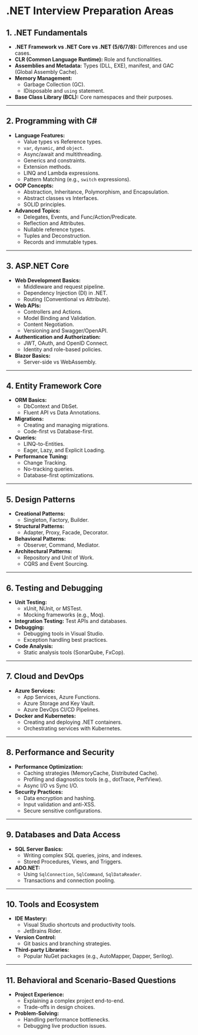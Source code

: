  
# .NET Interview Preparation Areas

## 1. .NET Fundamentals
- **.NET Framework vs .NET Core vs .NET (5/6/7/8):** Differences and use cases.
- **CLR (Common Language Runtime):** Role and functionalities.
- **Assemblies and Metadata:** Types (DLL, EXE), manifest, and GAC (Global Assembly Cache).
- **Memory Management:**
  - Garbage Collection (GC).
  - IDisposable and `using` statement.
- **Base Class Library (BCL):** Core namespaces and their purposes.

---

## 2. Programming with C#
- **Language Features:**
  - Value types vs Reference types.
  - `var`, `dynamic`, and `object`.
  - Async/await and multithreading.
  - Generics and constraints.
  - Extension methods.
  - LINQ and Lambda expressions.
  - Pattern Matching (e.g., `switch` expressions).
- **OOP Concepts:**
  - Abstraction, Inheritance, Polymorphism, and Encapsulation.
  - Abstract classes vs Interfaces.
  - SOLID principles.
- **Advanced Topics:**
  - Delegates, Events, and Func/Action/Predicate.
  - Reflection and Attributes.
  - Nullable reference types.
  - Tuples and Deconstruction.
  - Records and immutable types.

---

## 3. ASP.NET Core
- **Web Development Basics:**
  - Middleware and request pipeline.
  - Dependency Injection (DI) in .NET.
  - Routing (Conventional vs Attribute).
- **Web APIs:**
  - Controllers and Actions.
  - Model Binding and Validation.
  - Content Negotiation.
  - Versioning and Swagger/OpenAPI.
- **Authentication and Authorization:**
  - JWT, OAuth, and OpenID Connect.
  - Identity and role-based policies.
- **Blazor Basics:**
  - Server-side vs WebAssembly.

---

## 4. Entity Framework Core
- **ORM Basics:**
  - DbContext and DbSet.
  - Fluent API vs Data Annotations.
- **Migrations:**
  - Creating and managing migrations.
  - Code-first vs Database-first.
- **Queries:**
  - LINQ-to-Entities.
  - Eager, Lazy, and Explicit Loading.
- **Performance Tuning:**
  - Change Tracking.
  - No-tracking queries.
  - Database-first optimizations.

---

## 5. Design Patterns
- **Creational Patterns:**
  - Singleton, Factory, Builder.
- **Structural Patterns:**
  - Adapter, Proxy, Facade, Decorator.
- **Behavioral Patterns:**
  - Observer, Command, Mediator.
- **Architectural Patterns:**
  - Repository and Unit of Work.
  - CQRS and Event Sourcing.

---

## 6. Testing and Debugging
- **Unit Testing:**
  - xUnit, NUnit, or MSTest.
  - Mocking frameworks (e.g., Moq).
- **Integration Testing:** Test APIs and databases.
- **Debugging:**
  - Debugging tools in Visual Studio.
  - Exception handling best practices.
- **Code Analysis:**
  - Static analysis tools (SonarQube, FxCop).

---

## 7. Cloud and DevOps
- **Azure Services:**
  - App Services, Azure Functions.
  - Azure Storage and Key Vault.
  - Azure DevOps CI/CD Pipelines.
- **Docker and Kubernetes:**
  - Creating and deploying .NET containers.
  - Orchestrating services with Kubernetes.

---

## 8. Performance and Security
- **Performance Optimization:**
  - Caching strategies (MemoryCache, Distributed Cache).
  - Profiling and diagnostics tools (e.g., dotTrace, PerfView).
  - Async I/O vs Sync I/O.
- **Security Practices:**
  - Data encryption and hashing.
  - Input validation and anti-XSS.
  - Secure sensitive configurations.

---

## 9. Databases and Data Access
- **SQL Server Basics:**
  - Writing complex SQL queries, joins, and indexes.
  - Stored Procedures, Views, and Triggers.
- **ADO.NET:**
  - Using `SqlConnection`, `SqlCommand`, `SqlDataReader`.
  - Transactions and connection pooling.

---

## 10. Tools and Ecosystem
- **IDE Mastery:**
  - Visual Studio shortcuts and productivity tools.
  - JetBrains Rider.
- **Version Control:**
  - Git basics and branching strategies.
- **Third-party Libraries:**
  - Popular NuGet packages (e.g., AutoMapper, Dapper, Serilog).

---

## 11. Behavioral and Scenario-Based Questions
- **Project Experience:**
  - Explaining a complex project end-to-end.
  - Trade-offs in design choices.
- **Problem-Solving:**
  - Handling performance bottlenecks.
  - Debugging live production issues.
 